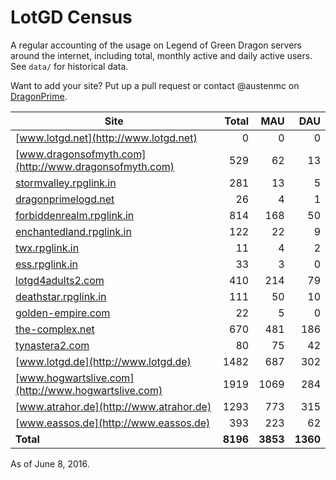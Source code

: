 # LotGD Census
A regular accounting of the usage on Legend of Green Dragon servers around the internet, including total, monthly active and daily active users. See `data/` for historical data.

Want to add your site? Put up a pull request or contact @austenmc on [DragonPrime](http://dragonprime.net).


Site | Total | MAU | DAU
--- | ---:| ---:| ---:
[www.lotgd.net](http://www.lotgd.net)|0|0|0
[www.dragonsofmyth.com](http://www.dragonsofmyth.com)|529|62|13
[stormvalley.rpglink.in](http://stormvalley.rpglink.in)|281|13|5
[dragonprimelogd.net](http://dragonprimelogd.net)|26|4|1
[forbiddenrealm.rpglink.in](http://forbiddenrealm.rpglink.in)|814|168|50
[enchantedland.rpglink.in](http://enchantedland.rpglink.in)|122|22|9
[twx.rpglink.in](http://twx.rpglink.in)|11|4|2
[ess.rpglink.in](http://ess.rpglink.in)|33|3|0
[lotgd4adults2.com](http://lotgd4adults2.com)|410|214|79
[deathstar.rpglink.in](http://deathstar.rpglink.in)|111|50|10
[golden-empire.com](http://golden-empire.com)|22|5|0
[the-complex.net](http://the-complex.net)|670|481|186
[tynastera2.com](http://tynastera2.com)|80|75|42
[www.lotgd.de](http://www.lotgd.de)|1482|687|302
[www.hogwartslive.com](http://www.hogwartslive.com)|1919|1069|284
[www.atrahor.de](http://www.atrahor.de)|1293|773|315
[www.eassos.de](http://www.eassos.de)|393|223|62
**Total**|**8196**|**3853**|**1360**

As of June 8, 2016.

